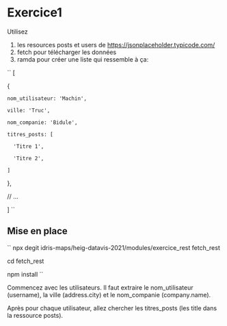 # Exercice1
Utilisez
1. les resources posts et users de https://jsonplaceholder.typicode.com/
2. fetch pour télécharger les données
3. ramda pour créer une liste qui ressemble à ça:


``
[

  {
  
    nom_utilisateur: 'Machin',
    
    ville: 'Truc',
    
    nom_companie: 'Bidule',
    
    titres_posts: [
    
      'Titre 1',
      
      'Titre 2',
      
    ]
    
  },
  
  // ...
  
]
``

## Mise en place

``
npx degit idris-maps/heig-datavis-2021/modules/exercice_rest fetch_rest

cd fetch_rest

npm install
``

Commencez avec les utilisateurs. Il faut extraire le nom_utilisateur (username), la ville (address.city) et le nom_companie (company.name).

Après pour chaque utilisateur, allez chercher les titres_posts (les title dans la ressource posts).
